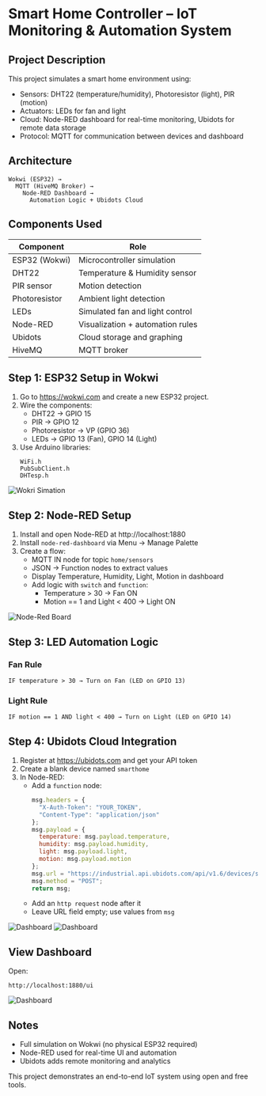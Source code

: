 # Smart Home Controller – IoT Monitoring & Automation System

## Project Description

This project simulates a smart home environment using:
- Sensors: DHT22 (temperature/humidity), Photoresistor (light), PIR (motion)
- Actuators: LEDs for fan and light
- Cloud: Node-RED dashboard for real-time monitoring, Ubidots for remote data storage
- Protocol: MQTT for communication between devices and dashboard

## Architecture

```
Wokwi (ESP32) →
  MQTT (HiveMQ Broker) →
    Node-RED Dashboard →
      Automation Logic + Ubidots Cloud
```

## Components Used

| Component       | Role                                |
|----------------|--------------------------------------|
| ESP32 (Wokwi)   | Microcontroller simulation           |
| DHT22           | Temperature & Humidity sensor        |
| PIR sensor      | Motion detection                     |
| Photoresistor   | Ambient light detection              |
| LEDs            | Simulated fan and light control      |
| Node-RED        | Visualization + automation rules     |
| Ubidots         | Cloud storage and graphing           |
| HiveMQ          | MQTT broker                          |

## Step 1: ESP32 Setup in Wokwi

1. Go to https://wokwi.com and create a new ESP32 project.
2. Wire the components:
   - DHT22 → GPIO 15
   - PIR → GPIO 12
   - Photoresistor → VP (GPIO 36)
   - LEDs → GPIO 13 (Fan), GPIO 14 (Light)
3. Use Arduino libraries:
   ```
   WiFi.h
   PubSubClient.h
   DHTesp.h
   ```

![Wokri Simation](images/wokwi-simulation.png)

## Step 2: Node-RED Setup

1. Install and open Node-RED at http://localhost:1880
2. Install `node-red-dashboard` via Menu → Manage Palette
3. Create a flow:
   - MQTT IN node for topic `home/sensors`
   - JSON → Function nodes to extract values
   - Display Temperature, Humidity, Light, Motion in dashboard
   - Add logic with `switch` and `function`:
     - Temperature > 30 → Fan ON
     - Motion == 1 and Light < 400 → Light ON

![Node-Red Board](images/node-red-structure.png)

## Step 3: LED Automation Logic

### Fan Rule
```
IF temperature > 30 → Turn on Fan (LED on GPIO 13)
```

### Light Rule
```
IF motion == 1 AND light < 400 → Turn on Light (LED on GPIO 14)
```

## Step 4: Ubidots Cloud Integration

1. Register at https://ubidots.com and get your API token
2. Create a blank device named `smarthome`
3. In Node-RED:
   - Add a `function` node:
     ```js
     msg.headers = {
       "X-Auth-Token": "YOUR_TOKEN",
       "Content-Type": "application/json"
     };
     msg.payload = {
       temperature: msg.payload.temperature,
       humidity: msg.payload.humidity,
       light: msg.payload.light,
       motion: msg.payload.motion
     };
     msg.url = "https://industrial.api.ubidots.com/api/v1.6/devices/smarthome/";
     msg.method = "POST";
     return msg;
     ```
   - Add an `http request` node after it
   - Leave URL field empty; use values from `msg`

![Dashboard](images/ubidots-device.png)
![Dashboard](images/ubidots-variables.png)

## View Dashboard

Open:
```
http://localhost:1880/ui
```

![Dashboard](images/dashboard.png)

## Notes

- Full simulation on Wokwi (no physical ESP32 required)
- Node-RED used for real-time UI and automation
- Ubidots adds remote monitoring and analytics

This project demonstrates an end-to-end IoT system using open and free tools.
